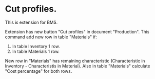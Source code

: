 # Cut profiles.

This is extension for BMS.

Extension has new button "Cut profiles" in document "Production".
This command add new row in table "Materials" if:
1. In table Inventory 1 row.
2. In table Materials 1 row.

New row in "Materials" has remaining characteristic (Characteristic in Inventory - Characteristis in Material).
Also in table "Materials" calculate "Cost percentage" for both rows.
